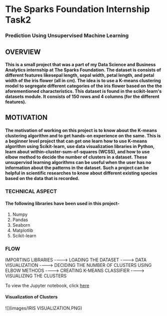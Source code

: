 # The Sparks Foundation Internship Task2
### Prediction Using Unsupervised Machine Learning

## OVERVIEW

#### This is a small project that was a part of my Data Science and Business Analytics internship at The Sparks Foundation. The dataset is consists of different features likesepal length, sepal width, petal length, and petal width of the iris flower (all in cm). The idea is to use a K-means clustering model to segregate different categories of the iris flower based on the the aforementioned characteristics. This dataset is found in the scikit-learn's datasets module. It consists of 150 rows and 4 columns (for the different features).

## MOTIVATION

#### The motivation of working on this project is to know about the K-means clustering algorithm and to get hands-on experience on the same. This is a beginner level project that can get one learn how to use K-means algorithm using Scikit-learn, use data visualization libraries in Python, learn about within-cluster-sum-of-squares (WCSS), and how to use elbow method to decide the number of clusters in a dataset. These unsupervisd learning algorithms can be useful when the user has no information about the patterns in the dataset. Such a project can be helpful in scientific researches to know about different existing species based on the data that is recorded.

### TECHNICAL ASPECT

#### The following libraries have been used in this project-

1. Numpy
2. Pandas
3. Seaborn
4. Matplotlib
5. Scikit-learn


### FLOW

IMPORTING LIBRARIES ----> LOADING THE DATASET ----> DATA VISUALIZATION ----> DECIDING THE NUMBER OF CLUSTERS USING ELBOW METHODS ----> CREATING K-MEANS CLASSIFIER ----> VISUALIZING THE CLUSTERS

To view the Jupyter notebook, click [here](https://github.com/ayushmandurgapal/TSF_Internship_Task_2/blob/main/Unsupervised%20Learning%20Task%20.ipynb)

#### Visualization of Clusters

![](images/IRIS VISUALIZATION.PNG)





